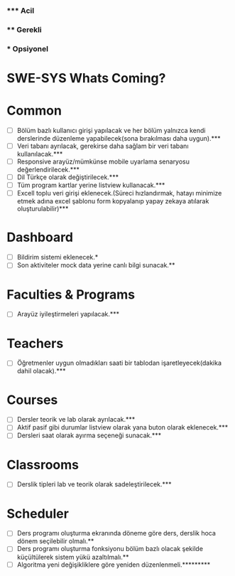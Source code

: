 ### *** Acil 
### **  Gerekli 
### *   Opsiyonel

# SWE-SYS Whats Coming?

# Common

- [ ]  Bölüm bazlı kullanıcı girişi yapılacak ve her bölüm yalnızca kendi derslerinde düzenleme yapabilecek(sona bırakılması daha uygun).***
- [ ]  Veri tabanı ayrılacak, gerekirse daha sağlam bir veri tabanı kullanılacak.***
- [ ]  Responsive arayüz/mümkünse mobile uyarlama senaryosu değerlendirilecek.***
- [ ]  Dil Türkçe olarak değiştirilecek.***
- [ ]  Tüm program kartlar yerine listview kullanacak.***
- [ ]  Excell toplu veri girişi eklenecek.(Süreci hızlandırmak, hatayı minimize etmek adına excel şablonu form kopyalanıp yapay zekaya atılarak oluşturulabilir)***

# Dashboard

- [ ]  Bildirim sistemi eklenecek.*
- [ ]  Son aktiviteler mock data yerine canlı bilgi sunacak.**

# Faculties & Programs

- [ ]  Arayüz iyileştirmeleri yapılacak.***

# Teachers

- [ ]  Öğretmenler uygun olmadıkları saati bir tablodan işaretleyecek(dakika dahil olacak).***

# Courses

- [ ]  Dersler teorik ve lab olarak ayrılacak.***
- [ ]  Aktif pasif gibi durumlar listview olarak yana buton olarak eklenecek.***
- [ ]  Dersleri saat olarak ayırma seçeneği sunacak.***

# Classrooms

- [ ]  Derslik tipleri lab ve teorik olarak sadeleştirilecek.***

# Scheduler

- [ ]  Ders programı oluşturma ekranında döneme göre ders, derslik hoca dönem seçilebilir olmalı.**
- [ ]  Ders programı oluşturma fonksiyonu bölüm bazlı olacak şekilde küçültülerek sistem yükü azaltılmalı.**
- [ ]  Algoritma yeni değişikliklere göre yeniden düzenlenmeli.*********
